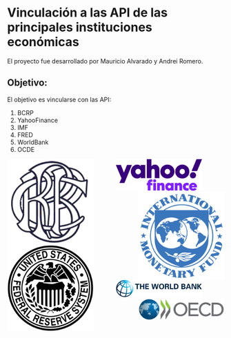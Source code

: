 # Vinculación a las API de las principales instituciones económicas
El proyecto fue desarrollado por Mauricio Alvarado y Andrei Romero.

## Objetivo:
El objetivo es vincularse con las API:
1. BCRP
2. YahooFinance
3. IMF
4. FRED
5. WorldBank
6. OCDE

<p align="center">
      <img src="figures/bcrp-logo.png" width="200" align="left">
      <img src="figures/yahoo-finance-logo.png" width="200">
      <img src="figures/imf-logo.png" width="200" align="right">
</p>


<p align="center">
      <img src="figures/fred-logo.png" width="200" align="left">
      <img src="figures/world-bank-logo.png" width="200">
      <img src="figures/ocde-logo.png" width="200" align="right">
</p>
